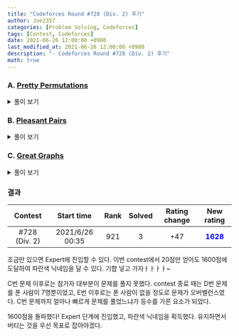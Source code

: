 ```yaml
---
title: "Codeforces Round #728 (Div. 2) 후기"
author: Joe2357
categories: [Problem Solving, Codeforces]
tags: [Contest, Codeforces]
date: 2021-06-26 12:00:00 +0900
last_modified_at: 2021-06-26 12:00:00 +0900
description: "- Codeforces Round #728 (Div. 2) 후기"
math: true
---
```




### A. [Pretty Permutations](https://codeforces.com/contest/1541/problem/A)

<details markdown="1"><summary>풀이 보기</summary>
#### 풀이  

예제만 봤다가 한번 틀린 문제이다.

모든 원소를 한 칸씩만 미루는 것이 정답이 아니다. 만약 $n$개의 원소를 한칸만 미루는 것은 거리가 $2n-2$가 된다. 이것이 최소가 아니었다.

정답은 2개씩 묶어 서로 위치를 바꾸는 방법이다. 만약 원소의 개수가 홀수라면 마지막 남는 3개의 원소는 서로 한칸씩 밀어 모든 원소의 거리가 1이 되도록 조정할 수 있는 방법이 있다. 이 방법을 이용하면 거리가 $n$인 방법으로 모든 원소의 자리를 바꿀 수 있다.

#### 코드

```c
#include <stdio.h>

int main() {
    int t;
    scanf("%d", &t);
    while (t--) {
        int n;
        scanf("%d", &n);
        int a = n >> 1;
        if ((n & 1) > 0) {
            for (int i = 1; i < a; ++i) {
                printf("%d %d ", i << 1, (i << 1) - 1);
            }
            printf("%d %d %d\n", n - 1, n, n - 2);
        }
        else {
            for (int i = 1; i <= a; ++i) {
                printf("%d %d ", i << 1, (i << 1) - 1);
            }
            printf("\n");
        }
    }
    return 0;
}
```

</details>

### B. [Pleasant Pairs](https://codeforces.com/contest/1541/problem/B)

<details markdown="1"><summary>풀이 보기</summary>
#### 풀이  

모든 원소에 대해 검사하면 시간이 부족한 문제이다. 이 문제는 내가 온전히 풀었다고는 말하기 힘든 문제이다.

두 원소의 곱이 두 index의 합과 같음을 찾는 문제인데, 탐색 횟수를 줄이는 방법으로 앞의 원소의 값을 이용했다. 원소는 각각 자연수로 이루어져 있으므로, 두 index의 합 $i+j$는 원소 $a_i$의 배수여야한다. 이 점을 이용하여 개수를 모두 세는 브루트포스 방법으로 통과가 가능했다.

#### 코드

```c
#include <stdio.h>

#define MAX_IDX (int)1e5

long long arr[MAX_IDX + 1];
long long n;

int main() {
    int t;
    scanf("%d", &t);
    while (t--) {
        long long result = 0;
        scanf("%d", &n);
        for (long long i = 1; i <= n; ++i) {
            scanf("%lld", arr + i);
        }

        for (long long i = 1; i <= n; ++i) {
            long long a = arr[i];
            long long temp = (2 * i) % a;

            for (long long b = i - temp + a; b <= n; b += a) {
                result += (a * arr[b] == i + b);
            }
        }
        printf("%lld\n", result);
    }
    return 0;
}
```

</details>

### C. [Great Graphs](https://codeforces.com/contest/1541/problem/C)

<details markdown="1"><summary>풀이 보기</summary>
#### 풀이  

음수 사이클을 만들지 않는 선에서 그래프가 가질 수 있는 cost 합의 최소를 찾는 문제이다.

우선 양수인 edge부터 생각해보자. cost의 최소가 되도록 해야하므로 양수인 edge는 가장 적게 사용하는 것이 좋다. 그 때의 edge의 합은 **distance가 가장 큰 원소까지의 cost**가 될 것이다. 예를 들어 배열이 $[0, 2, 4, 8, 11]$이라고 하면 아래의 양수 cost를 사용하는 것이 최소이다. 배열은 정렬하여 순서를 맞추고 edge를 추가해나가는 것이 좋다.

- $0$ -> $2$까지의 cost $2$
- $2$ -> $4$까지의 cost $2$
- $4$ -> $8$까지의 cost $4$
- $8$ -> $11$까지의 cost $3$
- 위의 모든 cost의 합 = $11$ ( distance가 가장 큰 원소와 값이 같다 )

이제 가능한 모든 음수 edge를 추가하면 된다. 우선 양수 edge의 반대로 모든 edge에 같은 양의 음수 edge를 설치할 수 있다. 따라서 위의 양수 edge를 모두 상쇄하는 음수 edge를 그릴 수 있다. 고로 정답이 <u>양수가 나오는 경우는 존재하지 않는다.</u>

또한 각 원소들을 거미줄 형태로 그릴 때 edge를 추가할 수 있는지 검사한다. 규칙을 찾으면 알겠지만, 아래와 같은 규칙을 가지게 된다.

- 1번 정점 ( 시작지점 ) 은 어떤 것과도 추가로 연결할 수 없다.
- 2번 정점은 1번 정점과 연결할 수 있다. 물론 이것은 위에서 언급한 양수 edge 상쇄에 사용되므로 고려하지 않아도 된다.
- 3번 정점은 1번 정점에 추가적으로 음수 edge를 그릴 수 있다. 이 때 사이클을 만들지 않는 수준에서 만들 수 있는 cost의 최댓값은 $a_3 - a_1$이다. ( 2번으로 연결하는 edge는 양수와의 edge의 상쇄에 사용한다. )
- n번 정점은 1번 정점부터 n-2번 정점까지 추가적으로 음수 edge를 그릴 수 있다. 이 때의 추가로 제거 가능한 cost는 $\sum{a_n - a_i}$이다. 이것을 공식화하면 $(n-2) \times{a_n} - \sum_{i=1}^{n-2}{a_i}$이다. 

따라서 위의 수식을 모든 정점에 대해 더해주면 답을 얻을 수 있다.

#### 코드

```c
#include <stdio.h>

#define MAX_IDX (int)1e5

long long arr[MAX_IDX];
int n;

#define max(a, b) (((a) > (b)) ? (a) : (b))

int cmp(long long* a, long long* b) {
    if (*a > *b) {
        return 1;
    }
    else if (*a == *b) {
        return 0;
    }
    else {
        return -1;
    }
}

int main() {
    int t;
    scanf("%d", &t);
    while (t--) {
        long long ret = 0;
        scanf("%d", &n);

        for (int i = 0; i < n; ++i) {
            scanf("%lld", arr + i);
        }
        qsort(arr, n, sizeof(long long), cmp);

        long long sum = 0;
        for (int i = 2; i < n; ++i) {
            ret -= (arr[i] * (i - 1) - sum);
            sum += arr[i - 1];
        }
        printf("%lld\n", ret);
    }
    return 0;
}
```

</details>

### 결과

|    Contest    |   Start time    | Rank | Solved | Rating change |                New rating                |
| :-----------: | :-------------: | :--: | :----: | :-----------: | :--------------------------------------: |
| #728 (Div. 2) | 2021/6/26 00:35 | 921  |   3    |      +47      | <strong style="color:blue">1628</strong> |

조금만 있으면 Expert에 진입할 수 있다. 이번 contest에서 20점만 얻어도 1600점에 도달하여 파란색 닉네임을 달 수 있다. 기합 넣고 가자ㅏㅏㅏㅏ~

C번 문제 이후로는 참가자 대부분이 문제를 풀지 못했다. contest 종료 때는 D번 문제를 푼 사람이 7명뿐이었고, E번 이후로는 푼 사람이 없을 정도로 문제가 오버밸런스였다. C번 문제까지 얼마나 빠르게 문제를 풀었느냐가 등수를 가른 요소가 되었다.

1600점을 돌파했다! Expert 단계에 진입했고, 파란색 닉네임을 획득했다. 유지하면서 버티는 것을 우선 목표로 잡아야겠다.

